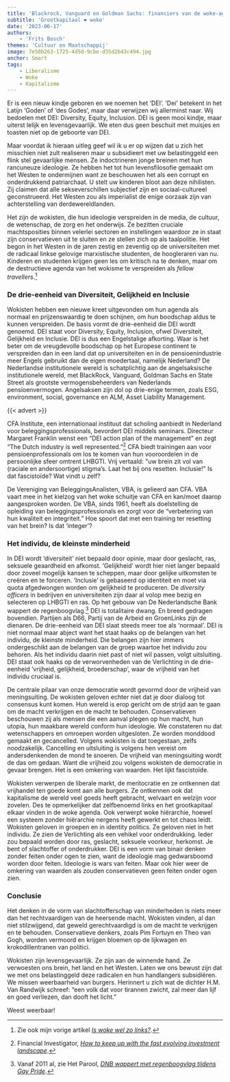 ```yaml
---
title: 'Blackrock, Vanguard en Goldman Sachs: financiers van de woke-agenda'
subtitle: 'Grootkapitaal ❤️ woke'
date: '2023-06-17'
authors:
    - 'Frits Bosch'
themes: 'Cultuur en Maatschappij'
image: 7e50b263-1725-4d5d-9cbe-d35d2b43c494.jpg
anchor: Smart
tags:
    - Liberalisme
    - Woke
    - Kapitalisme
---
```


Er is een nieuw kindje geboren en we noemen het ‘DEI’. 'Dei' betekent in het Latijn ‘Goden’ of ‘des Godes’, maar daar verwijzen wij allerminst naar. Wij bedoelen met DEI: Diversity, Equity, Inclusion. DEI is geen mooi kindje, maar uiterst lelijk en levensgevaarlijk. We eten dus geen beschuit met muisjes en toasten niet op de geboorte van DEI.

Maar voordat ik hieraan uitleg geef wil ik u er op wijzen dat u zich het misschien niet zult realiseren maar u subsidieert met uw belastinggeld een flink stel gevaarlijke mensen. Ze indoctrineren jonge breinen met hun rancuneuze ideologie. Ze hebben het tot hun levensfilosofie gemaakt om het Westen te ondermijnen want ze beschouwen het als een corrupt en onderdrukkend patriarchaat. U stelt uw kinderen bloot aan deze nihilisten. Zij claimen dat alle sekseverschillen subjectief zijn en sociaal-cultureel geconstrueerd. Het Westen zou als imperialist de enige oorzaak zijn van achterstelling van derdewereldlanden. 

Het zijn de wokisten, die hun ideologie verspreiden in de media, de cultuur, de wetenschap, de zorg en het onderwijs. Ze bezitten cruciale machtsposities binnen velerlei sectoren en instellingen waardoor ze in staat zijn conservatieven uit te sluiten en ze stellen zich op als taalpolitie. Het begon in het Westen in de jaren zestig en zeventig op de universiteiten met de radicaal linkse gelovige marxistische studenten, de hoogleraren van nu. Kinderen en studenten krijgen geen les om kritisch na te denken, maar om de destructieve agenda van het wokisme te verspreiden als _fellow travellers_.[^1]


### De drie-eenheid van Diversiteit, Gelijkheid en Inclusie

Wokisten hebben een nieuwe kreet uitgevonden om hun agenda als normaal en prijzenswaardig te doen schijnen, om hun boodschap aldus te kunnen verspreiden. De basis vormt de drie-eenheid die DEI wordt genoemd. DEI staat voor Diversity, Equity, Inclusion, ofwel Diversiteit, Gelijkheid en Inclusie. DEI is dus een Engelstalige afkorting. Waar is het beter om de vreugdevolle boodschap op het Europese continent te verspreiden dan in een land dat op universiteiten en in de pensioenindustrie meer Engels gebruikt dan de eigen moedertaal, namelijk Nederland? De Nederlandse institutionele wereld is schatplichtig aan de angelsaksische institutionele wereld, met BlackRock, Vanguard, Goldman Sachs en State Street als grootste vermogensbeheerders van Nederlands pensioenvermogen. Angelsaksen zijn dol op drie-enige termen, zoals ESG, environment, social, governance en ALM, Asset Liability Management.

{{< advert >}}

CFA Institute, een internationaal instituut dat scholing aanbiedt in Nederland voor beleggingsprofessionals, bevordert DEI middels seminars. Directeur Margaret Franklin wenst een “DEI action plan of the management” en zegt “The Dutch industry is well represented.”[^2] CFA biedt trainingen aan voor pensioenprofessionals om los te komen van hun vooroordelen in de persoonlijke sfeer omtrent LHBGTI. Vrij vertaald: "uw brein zit vol van (raciale en andersoortige) stigma’s. Laat het bij ons resetten. Inclusie!" Is dat fascistoïde? Wat vindt u zelf? 

De Vereniging van BeleggingsAnalisten, VBA, is gelieerd aan CFA. VBA vaart mee in het kielzog van het woke schuitje van CFA en kan/moet daarop aangesproken worden. De VBA, sinds 1961, heeft als doelstelling de opleiding van beleggingsprofessionals en zorgt voor de “verbetering van hun kwaliteit en integriteit.” Hoe spoort dat met een training ter resetting van het brein? Is dat ‘integer’?


### Het individu, de kleinste minderheid

In DEI wordt ‘diversiteit’ niet bepaald door opinie, maar door geslacht, ras, seksuele geaardheid en afkomst. ‘Gelijkheid’ wordt hier niet langer bepaald door zoveel mogelijk kansen te scheppen, maar door gelijke uitkomsten te creëren en te forceren. ‘Inclusie’ is gebaseerd op identiteit en moet via quota afgedwongen worden om gelijkheid te produceren. De _diversity officers_ in bedrijven en universiteiten zijn daar al volop mee bezig en selecteren op LHBGTI en ras. Op het gebouw van De Nederlandsche Bank wappert de regenboogvlag.[^3] DEI is totalitaire dwang. En breed gedragen bovendien. Partijen als D66, Partij van de Arbeid en GroenLinks zijn de dienaren. De drie-eenheid van DEI slaat steeds meer toe als ‘normaal’. DEI is niet normaal maar abject want het staat haaks op de belangen van het individu, de kleinste minderheid. Die belangen zijn hier immers ondergeschikt aan de belangen van de groep waartoe het individu zou behoren. Als het individu daarin niet past of niet wil passen, volgt uitsluiting. DEI staat ook haaks op de verworvenheden van de Verlichting in de drie-eenheid ‘vrijheid, gelijkheid, broederschap’, waar de vrijheid van het individu cruciaal is.

De centrale pilaar van onze democratie wordt gevormd door de vrijheid van meningsuiting. De wokisten geloven echter niet dat je door dialoog tot consensus kunt komen. Hun wereld is erop gericht om de strijd aan te gaan om de macht verkrijgen en de macht te behouden. Conservatieven beschouwen zij als mensen die een aanval plegen op hun macht, hun utopia, hun maakbare wereld conform hun ideologie. We constateren nu dat wetenschappers en omroepen worden uitgesloten. Ze worden monddood gemaakt en gecancelled. Volgens wokisten is dat toegestaan, zelfs noodzakelijk. Cancelling en uitsluiting is volgens hen vereist om andersdenkenden de mond te snoeren. De vrijheid van meningsuiting wordt de das om gedaan. Want die vrijheid zou volgens wokisten de democratie in gevaar brengen. Het is een omkering van waarden. Het lijkt fascistoïde.

Wokisten verwerpen de liberale markt, de meritocratie en ze ontkennen dat vrijhandel ten goede komt aan alle burgers. Ze ontkennen ook dat kapitalisme de wereld veel goeds heeft gebracht, welvaart en welzijn voor zovelen. Des te opmerkelijker dat zelfbenoemd links en het grootkapitaal elkaar vinden in de woke agenda. Ook verwerpt woke hiërarchie, hoewel een systeem zonder hiërarchie nergens heeft gewerkt en tot chaos leidt. Wokisten geloven in groepen en in identity politics. Ze geloven niet in het individu. Ze zien de Verlichting als een vehikel voor onderdrukking. Ieder zou bepaald worden door ras, geslacht, seksuele voorkeur, herkomst. Je bent of slachtoffer of onderdrukker. DEI is een vorm van binair denken zonder feiten onder ogen te zien, want de ideologie mag gedwarsboomd worden door feiten. Ideologie is wars van feiten. Maar ook hier weer de omkering van waarden als zouden conservatieven geen feiten onder ogen zien.


### Conclusie

Het denken in de vorm van slachtofferschap van minderheden is niets meer dan het rechtvaardigen van de heersende macht. Wokisten vinden, al dan niet stilzwijgend, dat geweld gerechtvaardigd is om de macht te verkrijgen en te behouden. Conservatieve denkers, zoals Pim Fortuyn en Theo van Gogh, worden vermoord en krijgen bloemen op de lijkwagen en krokodillentranen van politici.

Wokisten zijn levensgevaarlijk. Ze zijn aan de winnende hand. Ze verwoesten ons brein, het land en het Westen. Laten we ons bewust zijn dat we met ons belastinggeld deze radicalen en hun handlangers subsidiëren. We missen weerbaarheid van burgers. Herinnert u zich wat de dichter H.M. Van Randwijk schreef: “een volk dat voor tirannen zwicht, zal meer dan lijf en goed verliezen, dan dooft het licht.” 

Weest weerbaar!

[^1]: Zie ook mijn vorige artikel _[Is woke wel zo links?](https://reactionair.nl/artikelen/is-woke-wel-zo-links/)_.
[^2]: Financial Investigator, _[How to keep up with the fast evolving investment landscape](https://www.financialinvestigator.nl/en/nieuws-detailpagina/2023/05/15/Margaret-Franklin-How-to-keep-up-with-the-fast-evolving-investment-landscape)_.
[^3]: Vanaf 2011 al, zie Het Parool, _[DNB wappert met regenboogvlag tijdens Gay Pride](https://www.parool.nl/nieuws/dnb-wappert-met-regenboogvlag-tijdens-gay-pride~b3bcf56d/)_.
